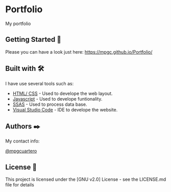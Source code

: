 # Portfolio
My portfolio 

## Getting Started 🚀
Please you can have a look just here: https://mpgc.github.io/Portfolio/

## Built with 🛠️

I have use several tools such as:

* [HTML/ CSS](http://www.dropwizard.io/1.0.2/docs/) - Used to develope the web layout.
* [Javascript](https://maven.apache.org/) - Used to develope funtionality.
* [SSAS](https://docs.microsoft.com/en-us/previous-versions/sql/sql-server-2005/ms175609(v=sql.90)?redirectedfrom=MSDN) - Used to process data base.
* [Visual Studio Code](https://code.visualstudio.com/) - IDE to develope the website.


## Authors ✒️

My contact info:

[@mpgcuartero](https://www.linkedin.com/in/mpgcuartero/)


## License 📄

This project is licensed under the [GNU v2.0] License - see the LICENSE.md file for details

